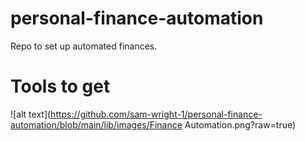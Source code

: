 # personal-finance-automation
Repo to set up automated finances.

# Tools to get

![alt text](https://github.com/sam-wright-1/personal-finance-automation/blob/main/lib/images/Finance Automation.png?raw=true)
